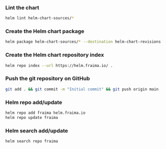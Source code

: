 ### Lint the chart
```bash
helm lint helm-chart-sources/*
```


### Create the Helm chart package
```bash
helm package helm-chart-sources/* --destination helm-chart-revisions
```

### Create the Helm chart repository index
```bash
helm repo index --url https://helm.fraima.io/ .

```

### Push the git repository on GitHub
```bash
git add . && git commit -m "Initial commit" && git push origin main

```

### Helm repo  add/update
```bash
helm repo add fraima helm.fraima.io
helm repo update fraima
```

### Helm search  add/update
```bash
helm search repo fraima
```
